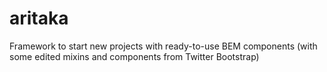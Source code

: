 # aritaka
Framework to start new projects with ready-to-use BEM components (with some edited mixins and components from Twitter Bootstrap)

